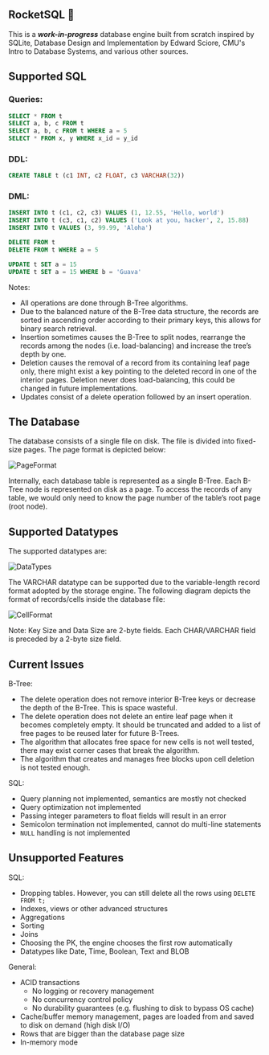 ## RocketSQL 🚀

This is a _**work-in-progress**_ database engine built from scratch inspired by SQLite, Database Design and Implementation by Edward Sciore, CMU's Intro to Database Systems, and various other sources.

## Supported SQL

### Queries:

```sql
SELECT * FROM t
SELECT a, b, c FROM t
SELECT a, b, c FROM t WHERE a = 5
SELECT * FROM x, y WHERE x_id = y_id
```

### DDL:

```sql
CREATE TABLE t (c1 INT, c2 FLOAT, c3 VARCHAR(32))
```

### DML:

```sql
INSERT INTO t (c1, c2, c3) VALUES (1, 12.55, 'Hello, world')
INSERT INTO t (c3, c1, c2) VALUES ('Look at you, hacker', 2, 15.88)
INSERT INTO t VALUES (3, 99.99, 'Aloha')
```

```sql
DELETE FROM t
DELETE FROM t WHERE a = 5
```

```sql
UPDATE t SET a = 15
UPDATE t SET a = 15 WHERE b = 'Guava'
```

Notes:
- All operations are done through B-Tree algorithms.
- Due to the balanced nature of the B-Tree data structure, the records are sorted in ascending order according to their primary keys, this allows for binary search retrieval.
- Insertion sometimes causes the B-Tree to split nodes, rearrange the records among the nodes (i.e. load-balancing) and increase the tree’s depth by one.
- Deletion causes the removal of a record from its containing leaf page only, there might exist a key pointing to the deleted record in one of the interior pages. Deletion never does load-balancing, this could be changed in future implementations.
- Updates consist of a delete operation followed by an insert operation.

## The Database

The database consists of a single file on disk. The file is divided into fixed-size pages. The page format is depicted below:

![PageFormat](https://github.com/user-attachments/assets/c71c9897-ceac-4aa3-bc39-ca9bfbeb0883)

Internally, each database table is represented as a single B-Tree. Each B-Tree node is represented on disk as a page. To access the records of any table, we would only need to know the page number of the table’s root page (root node).

## Supported Datatypes

The supported datatypes are:

![DataTypes](https://github.com/user-attachments/assets/02451817-6d07-441c-b8bd-2e47e5557ff3)

The VARCHAR datatype can be supported due to the variable-length
record format adopted by the storage engine. The following diagram
depicts the format of records/cells inside the database file:

![CellFormat](https://github.com/user-attachments/assets/a268623c-3eec-4b02-9dbf-bb989a86aac0)

Note: Key Size and Data Size are 2-byte fields. Each CHAR/VARCHAR
field is preceded by a 2-byte size field.

## Current Issues

B-Tree:
- The delete operation does not remove interior B-Tree keys or decrease the depth of the B-Tree. This is space wasteful.
- The delete operation does not delete an entire leaf page when it becomes completely empty. It should be truncated and added to a list of free pages to be reused later for future B-Trees.
- The algorithm that allocates free space for new cells is not well tested, there may exist corner cases that break the algorithm.
- The algorithm that creates and manages free blocks upon cell deletion is not tested enough.

SQL:
- Query planning not implemented, semantics are mostly not checked
- Query optimization not implemented
- Passing integer parameters to float fields will result in an error
- Semicolon termination not implemented, cannot do multi-line statements
- `NULL` handling is not implemented

## Unsupported Features

SQL:
- Dropping tables. However, you can still delete all the rows using `DELETE FROM t;`
- Indexes, views or other advanced structures
- Aggregations
- Sorting
- Joins
- Choosing the PK, the engine chooses the first row automatically
- Datatypes like Date, Time, Boolean, Text and BLOB

General:
- ACID transactions
  - No logging or recovery management
  - No concurrency control policy
  - No durability guarantees (e.g. flushing to disk to bypass OS cache)
- Cache/buffer memory management, pages are loaded from and saved to disk on demand (high disk I/O)
- Rows that are bigger than the database page size
- In-memory mode
